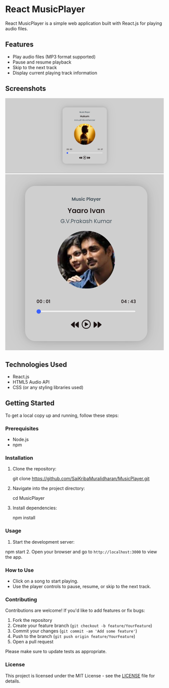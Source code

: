 # React MusicPlayer

React MusicPlayer is a simple web application built with React.js for playing audio files.

## Features

- Play audio files (MP3 format supported)
- Pause and resume playback
- Skip to the next track
- Display current playing track information

## Screenshots

![Screenshot 1](public/Assets/Images/ScreenshotPlayer.png)
![Screenshot 2](public/Assets/Images/mini.png)

## Technologies Used

- React.js
- HTML5 Audio API
- CSS (or any styling libraries used)

## Getting Started

To get a local copy up and running, follow these steps:

### Prerequisites

- Node.js
- npm

### Installation

1. Clone the repository:

   git clone https://github.com/SaiKribaMuralidharan/MusicPlayer.git

2. Navigate into the project directory:

   cd MusicPlayer


3. Install dependencies:

   npm install


### Usage


1. Start the development server:

npm start
2. Open your browser and go to `http://localhost:3000` to view the app.

### How to Use

- Click on a song to start playing.
- Use the player controls to pause, resume, or skip to the next track.

### Contributing

Contributions are welcome! If you'd like to add features or fix bugs:

1. Fork the repository
2. Create your feature branch (`git checkout -b feature/YourFeature`)
3. Commit your changes (`git commit -am 'Add some feature'`)
4. Push to the branch (`git push origin feature/YourFeature`)
5. Open a pull request

Please make sure to update tests as appropriate.

### License

This project is licensed under the MIT License - see the [LICENSE](LICENSE) file for details.



